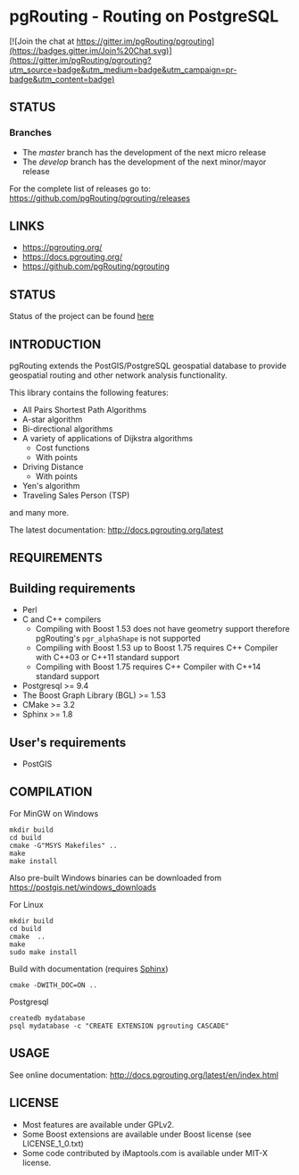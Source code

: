 # pgRouting - Routing on PostgreSQL

[![Join the chat at https://gitter.im/pgRouting/pgrouting](https://badges.gitter.im/Join%20Chat.svg)](https://gitter.im/pgRouting/pgrouting?utm_source=badge&utm_medium=badge&utm_campaign=pr-badge&utm_content=badge)

## STATUS

### Branches

* The *master* branch has the development of the next micro release
* The *develop* branch has the development of the next minor/mayor release

For the complete list of releases go to:
https://github.com/pgRouting/pgrouting/releases


## LINKS

* https://pgrouting.org/
* https://docs.pgrouting.org/
* https://github.com/pgRouting/pgrouting

## STATUS

Status of the project can be found [here](https://github.com/pgRouting/pgrouting/wiki#status)

## INTRODUCTION

pgRouting extends the PostGIS/PostgreSQL geospatial database to provide geospatial routing and other network analysis functionality.

This library contains the following features:

* All Pairs Shortest Path Algorithms
* A-star algorithm
* Bi-directional algorithms
* A variety of applications of Dijkstra algorithms
  * Cost functions
  * With points
* Driving Distance
  * With points
* Yen's algorithm
* Traveling Sales Person (TSP)

and many more.

The latest documentation: http://docs.pgrouting.org/latest

## REQUIREMENTS

Building requirements
--------------------
* Perl
* C and C++ compilers
  * Compiling with Boost 1.53 does not have geometry support therefore pgRouting's `pgr_alphaShape` is not supported
  * Compiling with Boost 1.53 up to Boost 1.75 requires C++ Compiler with C++03 or C++11 standard support
  * Compiling with Boost 1.75 requires C++ Compiler with C++14 standard support
* Postgresql >= 9.4
* The Boost Graph Library (BGL) >= 1.53
* CMake >= 3.2
* Sphinx >= 1.8


User's requirements
--------------------

* PostGIS

## COMPILATION

For MinGW on Windows

	mkdir build
	cd build
	cmake -G"MSYS Makefiles" ..
	make
	make install

Also pre-built Windows binaries can be downloaded from https://postgis.net/windows_downloads

For Linux

	mkdir build
	cd build
	cmake  ..
	make
	sudo make install

Build with documentation (requires [Sphinx](http://sphinx-doc.org/))

	cmake -DWITH_DOC=ON ..

Postgresql

	createdb mydatabase
	psql mydatabase -c "CREATE EXTENSION pgrouting CASCADE"

## USAGE

See online documentation: http://docs.pgrouting.org/latest/en/index.html

## LICENSE

* Most features are available under GPLv2.
* Some Boost extensions are available under Boost license (see LICENSE_1_0.txt)
* Some code contributed by iMaptools.com is available under MIT-X license.


